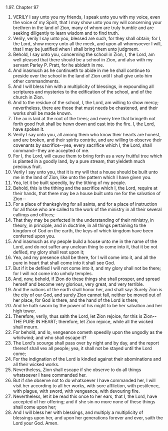 1.97. Chapter 97
1. VERILY I say unto you my friends, I speak unto you with my voice, even the voice of my Spirit, that I may show unto you my will concerning your brethren in the land of Zion, many of whom are truly humble and are seeking diligently to learn wisdom and to find truth.
2. Verily, verily I say unto you, blessed are such, for they shall obtain; for I, the Lord, show mercy unto all the meek, and upon all whomsoever I will, that I may be justified when I shall bring them unto judgment.
3. Behold, I say unto you, concerning the school in Zion, I, the Lord, am well pleased that there should be a school in Zion, and also with my servant Parley P. Pratt, for he abideth in me.
4. And inasmuch as he continueth to abide in me he shall continue to preside over the school in the land of Zion until I shall give unto him other commandments.
5. And I will bless him with a multiplicity of blessings, in expounding all scriptures and mysteries to the edification of the school, and of the church in Zion.
6. And to the residue of the school, I, the Lord, am willing to show mercy; nevertheless, there are those that must needs be chastened, and their works shall be made known.
7. The ax is laid at the root of the trees; and every tree that bringeth not forth good fruit shall be hewn down and cast into the fire. I, the Lord, have spoken it.
8. Verily I say unto you, all among them who know their hearts are honest, and are broken, and their spirits contrite, and are willing to observe their covenants by sacrifice--yea, every sacrifice which I, the Lord, shall command--they are accepted of me.
9. For I, the Lord, will cause them to bring forth as a very fruitful tree which is planted in a goodly land, by a pure stream, that yieldeth much precious fruit.
10. Verily I say unto you, that it is my will that a house should be built unto me in the land of Zion, like unto the pattern which I have given you.
11. Yea, let it be built speedily, by the tithing of my people.
12. Behold, this is the tithing and the sacrifice which I, the Lord, require at their hands, that there may be a house built unto me for the salvation of Zion--
13. For a place of thanksgiving for all saints, and for a place of instruction for all those who are called to the work of the ministry in all their several callings and offices;
14. That they may be perfected in the understanding of their ministry, in theory, in principle, and in doctrine, in all things pertaining to the kingdom of God on the earth, the keys of which kingdom have been conferred upon you.
15. And inasmuch as my people build a house unto me in the name of the Lord, and do not suffer any unclean thing to come into it, that it be not defiled, my glory shall rest upon it;
16. Yea, and my presence shall be there, for I will come into it, and all the pure in heart that shall come into it shall see God.
17. But if it be defiled I will not come into it, and my glory shall not be there; for I will not come into unholy temples.
18. And, now, behold, if Zion do these things she shall prosper, and spread herself and become very glorious, very great, and very terrible.
19. And the nations of the earth shall honor her, and shall say: Surely Zion is the city of our God, and surely Zion cannot fall, neither be moved out of her place, for God is there, and the hand of the Lord is there;
20. And he hath sworn by the power of his might to be her salvation and her high tower.
21. Therefore, verily, thus saith the Lord, let Zion rejoice, for this is Zion--THE PURE IN HEART; therefore, let Zion rejoice, while all the wicked shall mourn.
22. For behold, and lo, vengeance cometh speedily upon the ungodly as the whirlwind; and who shall escape it?
23. The Lord's scourge shall pass over by night and by day, and the report thereof shall vex all people; yea, it shall not be stayed until the Lord come;
24. For the indignation of the Lord is kindled against their abominations and all their wicked works.
25. Nevertheless, Zion shall escape if she observe to do all things whatsoever I have commanded her.
26. But if she observe not to do whatsoever I have commanded her, I will visit her according to all her works, with sore affliction, with pestilence, with plague, with sword, with vengeance, with devouring fire.
27. Nevertheless, let it be read this once to her ears, that I, the Lord, have accepted of her offering; and if she sin no more none of these things shall come upon her;
28. And I will bless her with blessings, and multiply a multiplicity of blessings upon her, and upon her generations forever and ever, saith the Lord your God. Amen.

